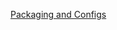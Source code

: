 [Packaging and Configs ](https://tenstorrent.atlassian.net/wiki/spaces/Packaging/pages/379846657/Grendel+Packaging+Overview)